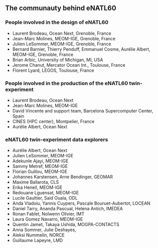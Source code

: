 ## The communauty behind eNATL60

### People involved in the design of eNATL60
 - Laurent Brodeau, Ocean Next, Grenoble, France
 - Jean-Marc Molines, MEOM-IGE, Grenoble, France
 - Julien LeSommer, MEOM-IGE, Grenoble, France
 - Bernard Barnier, Thierry Penduff, Emmanuel Cosme, Aurélie Albert, MEOM-IGE, Grenoble, France
 - Brian Arbic, University of Michigan, MI, USA
 - Jerome Chanut, Mercator Ocean Int., Toulouse, France
 - Florent Lyard, LEGOS, Toulouse, France
 
### People involved in the production of the eNATL60 twin-experiment
 - Laurent Brodeau, Ocean Next
 - Jean-Marc Molines, MEOM-IGE
 - David Vincente and support team, Barcelona Supercomputer Center, Spain
 - CINES (HPC center), Montpelier, France
 - Aurélie Albert, Ocean Next

### eNATL60 twin-experiment data explorers
 - Aurélie Albert, Ocean Next
 - Julien LeSommer, MEOM-IGE
 - Adekunle Ajayi, MEOM-IGE
 - Sammy Metref, MEOM-IGE
 - Florian Guillou, MEOM-IGE
 - Johannes Karstensen, Arne Bendinger, GEOMAR
 - Maxime Ballarota, CLS
 - Erika Henell, MEOM-IGE
 - Redouane Lguensat, MEOM-IGE
 - Lucile Gaultier, Said Ouala, ODL
 - Anda Vladoiu, Yannis Cuypers, Pascale Bouruet-Aubertot, LOCEAN
 - Daniel Tarry, Ananda Pascual, Helena Antich, IMEDEA
 - Ronan Fablet, Nolwenn Olivier, IMT 
 - Laura Gomez Navarro, MEOM-IGE
 - Quentin Jamet, Takaya Ushida, MOGPA-CONTACTS
 - Anna Sommer, Julie Deshayes, 
 - Aleksi Nummelin, NORCE
 - Guillaume Lapeyre, LMD
